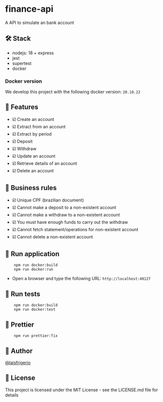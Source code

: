 # finance-api

A API to simulate an bank account

## 🛠️ Stack

- nodejs: 18 + express
- jest
- supertest
- docker

### Docker version

We develop this project with the following docker version: `20.10.22`

## :pencil: Features

- :ballot_box_with_check: Create an account
- :ballot_box_with_check: Extract from an account
- :ballot_box_with_check: Extract by period
- :ballot_box_with_check: Deposit
- :ballot_box_with_check: Withdraw
- :ballot_box_with_check: Update an account
- :ballot_box_with_check: Retrieve details of an account
- :ballot_box_with_check: Delete an account

## :pencil: Business rules

- :ballot_box_with_check: Unique CPF (brazilian document)
- :ballot_box_with_check: Cannot make a deposit to a non-existent account
- :ballot_box_with_check: Cannot make a withdraw to a non-existent account
- :ballot_box_with_check: You must have enough funds to carry out the withdraw
- :ballot_box_with_check: Cannot fetch statement/operations for non-existent account
- :ballot_box_with_check: Cannot delete a non-existent account

## :gem: Run application

```
    npm run docker:build
    npm run docker:run
```

- Open a browser and type the following URL: `http://localhost:49127`

## :gem: Run tests

```
    npm run docker:build
    npm run docker:test
```

## :gem: Prettier

```
    npm run prettier:fix
```

## :woman: Author

[@laisfrigerio](https://instagram.com/laisfrigerio/)

## 📄 License

This project is licensed under the MIT License - see the LICENSE.md file for details
